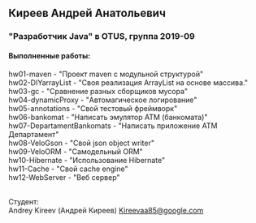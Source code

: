 ﻿## Киреев Андрей Анатольевич
### "Разработчик Java" в OTUS, группа 2019-09

#### Выполненные работы:
hw01-maven - "Проект maven с модульной структурой"<br>
hw02-DIYarrayList - "Своя реализация ArrayList на основе массива."<br>
hw03-gc - "Сравнение разных сборщиков мусора"<br>
hw04-dynamicProxy - "Автомагическое логирование"<br>
hw05-annotations - "Свой тестовый фреймворк"<br>
hw06-bankomat - "Написать эмулятор АТМ (банкомата)"<br>
hw07-DepartamentBankomats - "Написать приложение ATM Департамент"<br>
hw08-VeloGson - "Cвой json object writer"<br>
hw09-VeloORM - "Самодельный ORM"<br>
hw10-Hibernate - "Использование Hibernate"<br>
hw11-Cache - "Свой cache engine"<br>
hw12-WebServer - "Веб сервер"<br>
<br>

Студент:<br>
Andrey Kireev (Андрей Киреев)
Kireevaa85@google.com